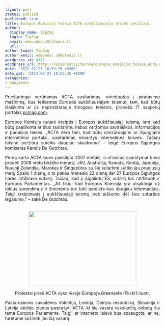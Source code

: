 ```yaml
---
layout: post
status: publish
published: true
title: Europos Komisija teikia ACTA aukščiausiojo teismo peržiūrai
author:
  display_name: ZigZag
  login: ZigZag
  email: edmundas.v@hotmail.lt
  url: ''
author_login: ZigZag
author_email: edmundas.v@hotmail.lt
wordpress_id: 6391
wordpress_url: http://localhost/site/new/europos_komisija_teikia_acta_auksciausiojo_teismo_perziurai/
date: '2012-02-23 18:53:25 +0200'
date_gmt: '2012-02-23 18:53:25 +0200'
categories:
- Naujienos
---
```

<p style="text-align: justify;">
	Prieštaringai vertinamas ACTA susitarimas, orientuotas į piratavimo mažinimą, bus teikiamas Europos aukščiausiajam teismui, tam, kad būtų išaiškinta ar jis neprieštarauja žmogaus teisėms, praneša IT naujienų portalas <a href="http://www.pcmag.com">pcmag.com</a>.</p>
<p style="text-align: justify;">
	Europos Komisija nutarė kreiptis į Europos aukščiausiąjį teismą, tam kad būtų paaiškinta ar šiuo susitarimu nebus varžomos saviraiškos, informacijos ir panašios teisės. „ACTA nėra tam, kad būtų cenzūruojami ar išjungiami internetiniai portalai, susitarimas nevaržys internetinės laisvės. Tačiau teisinė peržiūra suteiks daugiau skaidrumo“ – teigė Europos Sąjungos komisaras Karelis De Gutchtas.</p>
<p style="text-align: justify;">
	Pirmą karta ACTA buvo pasiūlyta 2007 metais, o oficialūs svarstymai buvo pradėti 2008 metų birželio mėnesį. JAV, Australija, Kanada, Korėja, Japonija, Naujoji Zelandija, Marokas ir Singapūras su šia sutartimi sutiko jau praėjusių metų Spalio 1 dieną, o to paties mėnesio 22 dieną dar 27 Europos Sąjungos narės ratifikavo sutartį. Tačiau, kad ji įsigaliotų ES, sutartį turi ratifikuoti ir Europos Parlamentas. „Aš tikiu, kad Europos Komisija yra atsakinga už tokius sprendimus ir žmonėms turi būti pateikta kuo daugiau informacijos. Taigi kreipimasis į aukščiausiąjį teismą įneš aiškumo dėl šios sutarties legalumo.“ – sakė De Gutchtas.</p>
<p><center><br />
<img alt="" src="http://technews.lt/userfiles/6875016109_59e613b98b.jpg" style="width: 350px; height: 241px;" /><br />
</center><br />
<center><span class="saltinis">Protestai prieš ACTA vyko visoje Europoje.Greensefa (Flickr) nuotr.</span></center></p>
<p style="text-align: justify;">
	Pastarosiomis savaitėmis Vokietija, Lenkija, Čekijos respublika, Slovakija ir Latvija atidėjo planus pasirašyti ACTA iki šią vasarą vyksiančių debatų šia tema Europos Parlamente. Taigi, ar interneto laisvė bus apsaugota, ar ne, turėtume sužinoti jau šią vasarą.</p>

